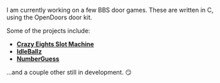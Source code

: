 I am currently working on a few BBS door games. These are written in C, using the OpenDoors door kit.

Some of the projects include:

- [**Crazy Eights Slot Machine**](https://github.com/DRPanther/Crazy_Eights_Slots)
- [**IdleBallz**](https://github.com/DRPanther/IdleBallz)
- [**NumberGuess**](https://github.com/DRPanther/number-guess)

...and a couple other still in development. :smirk: 
